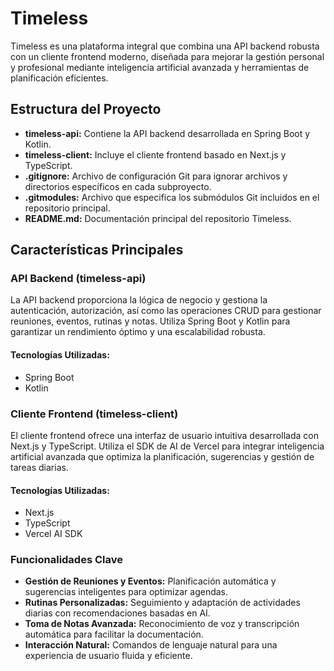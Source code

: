 # Timeless

Timeless es una plataforma integral que combina una API backend robusta con un cliente frontend moderno, diseñada para mejorar la gestión personal y profesional mediante inteligencia artificial avanzada y herramientas de planificación eficientes.

## Estructura del Proyecto

- **timeless-api:** Contiene la API backend desarrollada en Spring Boot y Kotlin.
- **timeless-client:** Incluye el cliente frontend basado en Next.js y TypeScript.
- **.gitignore:** Archivo de configuración Git para ignorar archivos y directorios específicos en cada subproyecto.
- **.gitmodules:** Archivo que especifica los submódulos Git incluidos en el repositorio principal.
- **README.md:** Documentación principal del repositorio Timeless.

## Características Principales

### API Backend (timeless-api)

La API backend proporciona la lógica de negocio y gestiona la autenticación, autorización, así como las operaciones CRUD para gestionar reuniones, eventos, rutinas y notas. Utiliza Spring Boot y Kotlin para garantizar un rendimiento óptimo y una escalabilidad robusta.

#### Tecnologías Utilizadas:
- Spring Boot
- Kotlin

### Cliente Frontend (timeless-client)

El cliente frontend ofrece una interfaz de usuario intuitiva desarrollada con Next.js y TypeScript. Utiliza el SDK de AI de Vercel para integrar inteligencia artificial avanzada que optimiza la planificación, sugerencias y gestión de tareas diarias.

#### Tecnologías Utilizadas:
- Next.js
- TypeScript
- Vercel AI SDK

### Funcionalidades Clave

- **Gestión de Reuniones y Eventos:** Planificación automática y sugerencias inteligentes para optimizar agendas.
- **Rutinas Personalizadas:** Seguimiento y adaptación de actividades diarias con recomendaciones basadas en AI.
- **Toma de Notas Avanzada:** Reconocimiento de voz y transcripción automática para facilitar la documentación.
- **Interacción Natural:** Comandos de lenguaje natural para una experiencia de usuario fluida y eficiente.
